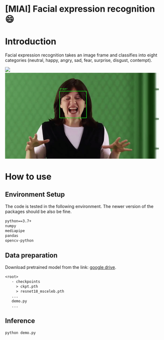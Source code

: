 # [MIAI] Facial expression recognition:smile:

# Introduction
Facial expression recognition takes an image frame and classifies into eight categories (neutral, happy, angry, sad, fear, surprise, disgust, contempt).

<img src="https://github.com/keti-iiprc/miai_facial_expression_recognition/blob/master/media/ezgif.com-video-to-gifA.gif?raw=true">
<img src="https://github.com/keti-iiprc/miai_facial_expression_recognition/blob/master/media/ezgif.com-video-to-gifB.gif?raw=true">

# How to use

## Environment Setup
The code is tested in the following environment. The newer version of the packages should be also be fine.
```
python==3.7+
numpy
mediapipe
pandas
opencv-python
```


## Data preparation

Download pretrained model from the link: [google drive](https://drive.google.com/drive/folders/1hcouPIyxpP2MRCy8CdGJWQzIAbzbKDyQ?usp=sharing, "google drive"). 

```
<root>
   - checkpoints
     > ckpt.pth  
     > resnet18_msceleb.pth
   ...
   demo.py
   ...
```

## Inference
```
python demo.py
```


## 

